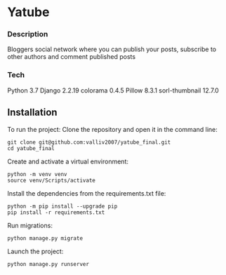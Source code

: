 # Yatube
### Description
Bloggers social network where you can publish your posts, subscribe to other authors and comment published posts

### Tech
Python 3.7
Django 2.2.19
colorama 0.4.5
Pillow 8.3.1
sorl-thumbnail 12.7.0

## Installation
To run the project: Clone the repository and open it in the command line:
```
git clone git@github.com:valliv2007/yatube_final.git
cd yatube_final
```
Create and activate a virtual environment:
```
python -m venv venv
source venv/Scripts/activate
```
Install the dependencies from the requirements.txt file:
```
python -m pip install --upgrade pip
pip install -r requirements.txt
```
Run migrations:
```
python manage.py migrate
```
Launch the project:
```
python manage.py runserver
```
